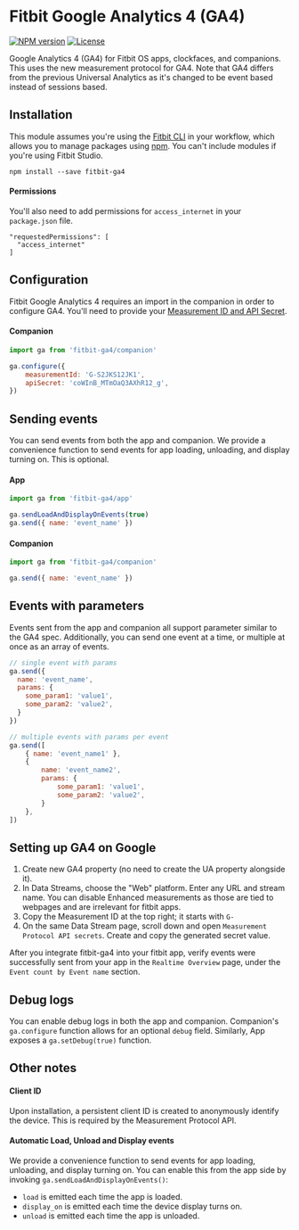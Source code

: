 # Fitbit Google Analytics 4 (GA4)
[![NPM version](https://img.shields.io/npm/v/fitbit-ga4.svg)](https://npmjs.org/package/fitbit-ga4)
[![License](https://img.shields.io/badge/license-MIT-blue.svg)](https://github.com/codeniko/fitbit-ga4/blob/master/LICENSE)

Google Analytics 4 (GA4) for Fitbit OS apps, clockfaces, and companions. This uses the new measurement protocol for GA4. Note that GA4 differs from the previous Universal Analytics as it's changed to be event based instead of sessions based.

## Installation
This module assumes you're using the [Fitbit CLI](https://dev.fitbit.com/build/guides/command-line-interface/) in your workflow, which allows you to manage packages using [npm](https://docs.npmjs.com/about-npm/). You can't include modules if you're using Fitbit Studio.

```
npm install --save fitbit-ga4
```

#### Permissions
You'll also need to add permissions for `access_internet` in your `package.json` file.
```
"requestedPermissions": [
  "access_internet"
]
```

## Configuration
Fitbit Google Analytics 4 requires an import in the companion in order to configure GA4.
You'll need to provide your [Measurement ID and API Secret](https://developers.google.com/analytics/devguides/collection/protocol/ga4/sending-events?client_type=gtag).
#### Companion
```javascript
import ga from 'fitbit-ga4/companion'

ga.configure({
    measurementId: 'G-S2JKS12JK1',
    apiSecret: 'coWInB_MTmOaQ3AXhR12_g',
})
```

## Sending events
You can send events from both the app and companion. We provide a convenience function to send events for app loading, unloading, and display turning on. This is optional.
#### App
```javascript
import ga from 'fitbit-ga4/app'

ga.sendLoadAndDisplayOnEvents(true)
ga.send({ name: 'event_name' })
```

#### Companion
```javascript
import ga from 'fitbit-ga4/companion'

ga.send({ name: 'event_name' })
```

## Events with parameters
Events sent from the app and companion all support parameter similar to the GA4 spec. Additionally, you can send one event at a time, or multiple at once as an array of events.
```javascript
// single event with params
ga.send({
  name: 'event_name',
  params: {
    some_param1: 'value1',
    some_param2: 'value2',
  }
})

// multiple events with params per event
ga.send([
    { name: 'event_name1' },
    {
        name: 'event_name2',
        params: {
            some_param1: 'value1',
            some_param2: 'value2',
        }
    },
])
```

## Setting up GA4 on Google
1) Create new GA4 property (no need to create the UA property alongside it).
2) In Data Streams, choose the "Web" platform. Enter any URL and stream name. You can disable Enhanced measurements as those are tied to webpages and are irrelevant for fitbit apps.
3) Copy the Measurement ID at the top right; it starts with `G-`
4) On the same Data Stream page, scroll down and open `Measurement Protocol API secrets`. Create and copy the generated secret value.

After you integrate fitbit-ga4 into your fitbit app, verify events were successfully sent from your app in the `Realtime Overview` page, under the `Event count by Event name` section.

## Debug logs
You can enable debug logs in both the app and companion. Companion's `ga.configure` function allows for an optional `debug` field. Similarly, App exposes a `ga.setDebug(true)` function.

## Other notes
#### Client ID
Upon installation, a persistent client ID is created to anonymously identify the device. This is required by the Measurement Protocol API.

#### Automatic Load, Unload and Display events
We provide a convenience function to send events for app loading, unloading, and display turning on. You can enable this from the app side by invoking `ga.sendLoadAndDisplayOnEvents()`:
* `load` is emitted each time the app is loaded.
* `display_on` is emitted each time the device display turns on.
* `unload` is emitted each time the app is unloaded.
